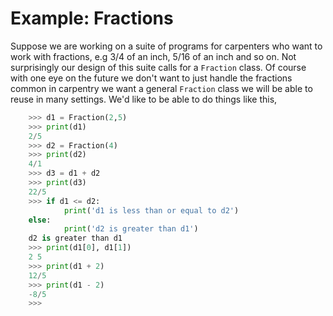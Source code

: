 # Example: Fractions

Suppose we are working on a suite of programs for carpenters who want to
work with fractions, e.g 3/4 of an inch, 5/16 of an inch and so on. Not
surprisingly our design of this suite calls for a
`Fraction` class. Of course with one eye on the future we
don't want to just handle the fractions common in carpentry we want a
general `Fraction` class we will be able to reuse in many
settings. We'd like to be able to do things like this,

```python
    >>> d1 = Fraction(2,5)
    >>> print(d1)
    2/5
    >>> d2 = Fraction(4)
    >>> print(d2)
    4/1
    >>> d3 = d1 + d2
    >>> print(d3)
    22/5
    >>> if d1 <= d2:
            print('d1 is less than or equal to d2')
    else:
            print('d2 is greater than d1')
    d2 is greater than d1
    >>> print(d1[0], d1[1])
    2 5
    >>> print(d1 + 2)
    12/5
    >>> print(d1 - 2)
    -8/5
    >>>
```